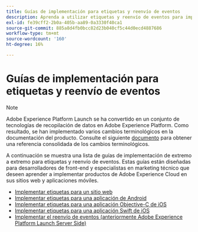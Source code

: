 ```yaml
---
title: Guías de implementación para etiquetas y reenvío de eventos
description: Aprenda a utilizar etiquetas y reenvío de eventos para implementar productos de Adobe Experience Cloud en sus sitios web y aplicaciones móviles.
exl-id: fe39cff2-2b0a-405b-aa89-0a3330f40ca1
source-git-commit: 885a8d4fb0bcc82d23b040cf5c44d0ecd4887686
workflow-type: tm+mt
source-wordcount: '160'
ht-degree: 16%

---
```


# Guías de implementación para etiquetas y reenvío de eventos

>[!NOTE]
>
>Adobe Experience Platform Launch se ha convertido en un conjunto de tecnologías de recopilación de datos en Adobe Experience Platform. Como resultado, se han implementado varios cambios terminológicos en la documentación del producto. Consulte el siguiente [documento](../term-updates.md) para obtener una referencia consolidada de los cambios terminológicos.

A continuación se muestra una lista de guías de implementación de extremo a extremo para etiquetas y reenvío de eventos. Estas guías están diseñadas para desarrolladores de front-end y especialistas en marketing técnico que deseen aprender a implementar productos de Adobe Experience Cloud en sus sitios web y aplicaciones móviles.

* [Implementar etiquetas para un sitio web](https://experienceleague.adobe.com/docs/platform-learn/implement-in-websites/overview.html?lang=es)
* [Implementar etiquetas para una aplicación de Android](https://experienceleague.adobe.com/docs/platform-learn/implement-in-mobile-android-apps/overview.html?lang=es)
* [Implementar etiquetas para una aplicación Objective-C de iOS](https://experienceleague.adobe.com/docs/platform-learn/implement-in-mobile-ios-objective-c-apps/overview.html?lang=es)
* [Implementar etiquetas para una aplicación Swift de iOS](https://experienceleague.adobe.com/docs/platform-learn/implement-in-mobile-ios-swift-apps/overview.html?lang=es)
* [Implementar el reenvío de eventos (anteriormente Adobe Experience Platform Launch Server Side)](https://experienceleague.adobe.com/docs/platform-learn/data-collection/event-forwarding/overview.html?lang=es)

